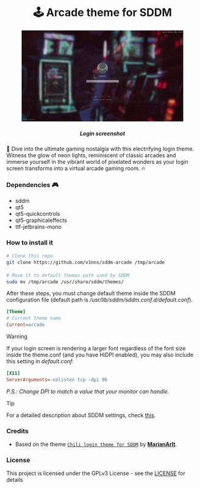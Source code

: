 <h1 align="center">
  <br>
  🕹️ Arcade theme for SDDM
  <br>
</h1>

<figure>
  <img src="preview.jpg" alt="Screenshot"/>
  <h5 align="center"><b>Login screenshot</b></h5>
</figure>

🚀 Dive into the ultimate gaming nostalgia with this electrifying login theme. Witness the glow
of neon lights, reminiscent of classic arcades and immerse yourself in the vibrant world of
pixelated wonders as your login screen transforms into a virtual arcade gaming room. 🔥

### Dependencies 🎮

  * sddm
  * qt5
  * qt5-quickcontrols
  * qt5-graphicaleffects
  * ttf-jetbrains-mono

### How to install it

```bash
# Clone this repo
git clone https://github.com/v1nns/sddm-arcade /tmp/arcade

# Move it to default themes path used by SDDM
sudo mv /tmp/arcade /usr/share/sddm/themes/
```

After these steps, you must change default theme inside the SDDM configuration file (default path is
*/usr/lib/sddm/sddm.conf.d/default.conf*).

```ini
[Theme]
# Current theme name
Current=arcade
```

> [!WARNING]
> If your login screen is rendering a larger font regardless of the font size inside the theme.conf (and you have HiDPI enabled), you may also include this setting in *default.conf*:
>
> ```ini
> [X11]
> ServerArguments=-nolisten tcp -dpi 96
> ```
> *P.S.: Change DPI to match a value that your monitor can handle.*

> [!TIP]
> For a detailed description about SDDM settings, check [this](https://wiki.archlinux.org/title/SDDM).

### Credits

- Based on the theme [`Chili login theme for SDDM`](https://github.com/MarianArlt/sddm-chili) by [**MarianArlt**](https://github.com/MarianArlt).

### License

This project is licensed under the GPLv3 License - see the [LICENSE](LICENSE.md) for details
